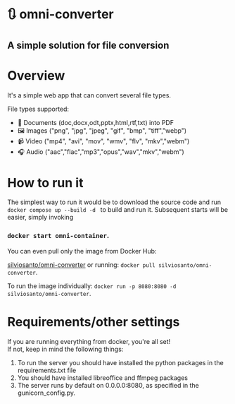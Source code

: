 # 🔃 omni-converter

## A simple solution for file conversion 

# Overview

It's a simple web app that can convert several file types. 

File types supported:

- 📄 Documents (doc,docx,odt,pptx,html,rtf,txt) into PDF
- 🖼️ Images ("png", "jpg", "jpeg", "gif", "bmp", "tiff","webp")
- 📹 Video ("mp4", "avi", "mov", "wmv", "flv", "mkv","webm")
- 🎧 Audio ("aac","flac","mp3","opus","wav","mkv","webm")

# How to run it

The simplest way to run it would be to download the source code and run <br>
`docker compose up --build -d ` to build and run it. Subsequent starts will be easier, simply invoking<br>
### ` docker start omni-container `.


You can even pull only the image from Docker Hub:

[silviosanto/omni-converter](https://hub.docker.com/r/silviosanto/omni-converter)
or running: ` docker pull silviosanto/omni-converter `.

To run the image individually: ` docker run -p 8080:8080 -d silviosanto/omni-converter `.



# Requirements/other settings

If you are running everything from docker, you're all set! 
<br> If not, keep in mind the following things:

1. To run the server you should have installed the python packages in the requirements.txt file
2. You should have installed libreoffice and ffmpeg packages
3. The server runs by default on 0.0.0.0:8080, as specified in the gunicorn_config.py.

